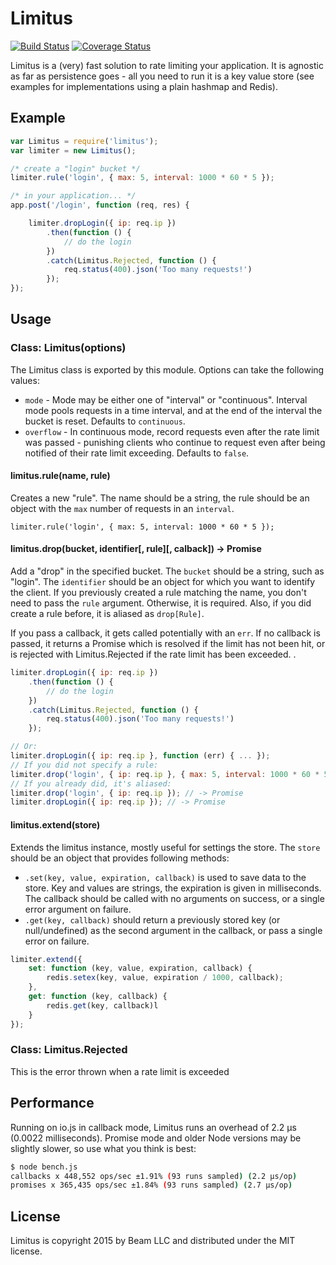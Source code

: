 # Limitus

[![Build Status](https://travis-ci.org/MCProHosting/limitus.svg)](https://travis-ci.org/MCProHosting/limitus) [![Coverage Status](https://coveralls.io/repos/MCProHosting/limitus/badge.svg)](https://coveralls.io/r/MCProHosting/limitus)

Limitus is a (very) fast solution to rate limiting your application. It is agnostic as far as persistence goes - all you need to run it is a key value store (see examples for implementations using a plain hashmap and Redis).

## Example

```js
var Limitus = require('limitus');
var limiter = new Limitus();

/* create a "login" bucket */
limiter.rule('login', { max: 5, interval: 1000 * 60 * 5 });

/* in your application... */
app.post('/login', function (req, res) {

    limiter.dropLogin({ ip: req.ip })
        .then(function () {
            // do the login
        })
        .catch(Limitus.Rejected, function () {
            req.status(400).json('Too many requests!')
        });
});
```

## Usage

### Class: Limitus(options)

The Limitus class is exported by this module. Options can take the following values:

 * `mode` - Mode may be either one of "interval" or "continuous". Interval mode pools requests in a time interval, and at the end of the interval the bucket is reset. Defaults to `continuous`.
 * `overflow` - In continuous mode, record requests even after the rate limit was passed - punishing clients who continue to request even after being notified of their rate limit exceeding. Defaults to `false`.

#### limitus.rule(name, rule)

Creates a new "rule". The name should be a string, the rule should be an object with the `max` number of requests in an `interval`.

```
limiter.rule('login', { max: 5, interval: 1000 * 60 * 5 });
```

#### limitus.drop(bucket, identifier[, rule][, calback]) -> Promise

Add a "drop" in the specified bucket. The `bucket` should be a string, such as "login". The `identifier` should be an object for which you want to identify the client. If you previously created a rule matching the name, you don't need to pass the `rule` argument. Otherwise, it is required. Also, if you did create a rule before, it is aliased as `drop[Rule]`.

If you pass a callback, it gets called potentially with an `err`. If no callback is passed, it returns a Promise which is resolved if the limit has not been hit, or is rejected with Limitus.Rejected if the rate limit has been exceeded.
.

```js
limiter.dropLogin({ ip: req.ip })
    .then(function () {
        // do the login
    })
    .catch(Limitus.Rejected, function () {
        req.status(400).json('Too many requests!')
    });

// Or:
limiter.dropLogin({ ip: req.ip }, function (err) { ... });
// If you did not specify a rule:
limiter.drop('login', { ip: req.ip }, { max: 5, interval: 1000 * 60 * 5 }); // -> Promise
// If you already did, it's aliased:
limiter.drop('login', { ip: req.ip }); // -> Promise
limiter.dropLogin({ ip: req.ip }); // -> Promise
```

#### limitus.extend(store)

Extends the limitus instance, mostly useful for settings the store. The `store` should be an object that provides following methods:

 * `.set(key, value, expiration, callback)` is used to save data to the store. Key and values are strings, the expiration is given in milliseconds. The callback should be called with no arguments on success, or a single error argument on failure.
 * `.get(key, callback)` should return a previously stored key (or null/undefined) as the second argument in the callback, or pass a single error on failure.

```js
limiter.extend({
    set: function (key, value, expiration, callback) {
        redis.setex(key, value, expiration / 1000, callback);
    },
    get: function (key, callback) {
        redis.get(key, callback)l
    }
});
```

### Class: Limitus.Rejected

This is the error thrown when a rate limit is exceeded

## Performance

Running on io.js in callback mode, Limitus runs an overhead of 2.2 μs (0.0022 milliseconds). Promise mode and older Node versions may be slightly slower, so use what you think is best:

```bash
$ node bench.js
callbacks x 448,552 ops/sec ±1.91% (93 runs sampled) (2.2 μs/op)
promises x 365,435 ops/sec ±1.84% (93 runs sampled) (2.7 μs/op)
```

## License

Limitus is copyright 2015 by Beam LLC and distributed under the MIT license.
